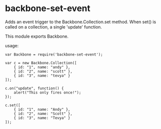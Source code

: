 # backbone-set-event

Adds an event trigger to the Backbone.Collection.set method. When set() is called on a collection, a single 'update' function.

This module exports Backbone.

usage:

    var Backbone = require('backbone-set-event');
    
    var c = new Backbone.Collection([
        { id: "1", name: "andy" },
        { id: "2", name: "scott" },
        { id: "3", name: "tevya" }
    ]);
    
    c.on("update", function() {
        alert("This only fires once!");
    });

    c.set([
        { id: "1", name: "Andy" },
        { id: "2", name: "Scott" },
        { id: "3", name: "Tevya" }
    ]);